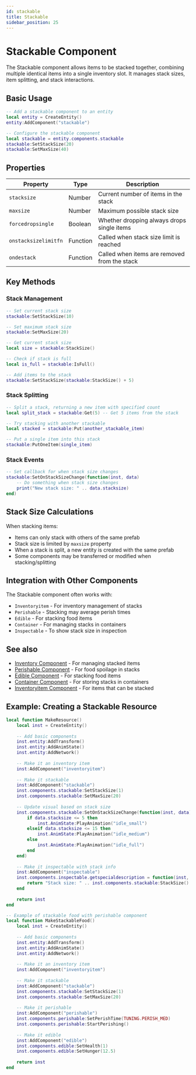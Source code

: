 ```yaml
---
id: stackable
title: Stackable
sidebar_position: 25
---
```


# Stackable Component

The Stackable component allows items to be stacked together, combining multiple identical items into a single inventory slot. It manages stack sizes, item splitting, and stack interactions.

## Basic Usage

```lua
-- Add a stackable component to an entity
local entity = CreateEntity()
entity:AddComponent("stackable")

-- Configure the stackable component
local stackable = entity.components.stackable
stackable:SetStackSize(20)
stackable:SetMaxSize(40)
```

## Properties

| Property | Type | Description |
|----------|------|-------------|
| `stacksize` | Number | Current number of items in the stack |
| `maxsize` | Number | Maximum possible stack size |
| `forcedropsingle` | Boolean | Whether dropping always drops single items |
| `onstacksizelimitfn` | Function | Called when stack size limit is reached |
| `ondestack` | Function | Called when items are removed from the stack |

## Key Methods

### Stack Management

```lua
-- Set current stack size
stackable:SetStackSize(10)

-- Set maximum stack size
stackable:SetMaxSize(20)

-- Get current stack size
local size = stackable:StackSize()

-- Check if stack is full
local is_full = stackable:IsFull()

-- Add items to the stack
stackable:SetStackSize(stackable:StackSize() + 5)
```

### Stack Splitting

```lua
-- Split a stack, returning a new item with specified count
local split_stack = stackable:Get(5) -- Get 5 items from the stack

-- Try stacking with another stackable
local stacked = stackable:Put(another_stackable_item)

-- Put a single item into this stack
stackable:PutOneItem(single_item)
```

### Stack Events

```lua
-- Set callback for when stack size changes
stackable:SetOnStackSizeChange(function(inst, data)
    -- Do something when stack size changes
    print("New stack size: " .. data.stacksize)
end)
```

## Stack Size Calculations

When stacking items:

- Items can only stack with others of the same prefab
- Stack size is limited by `maxsize` property
- When a stack is split, a new entity is created with the same prefab
- Some components may be transferred or modified when stacking/splitting

## Integration with Other Components

The Stackable component often works with:

- `Inventoryitem` - For inventory management of stacks
- `Perishable` - Stacking may average perish times
- `Edible` - For stacking food items
- `Container` - For managing stacks in containers
- `Inspectable` - To show stack size in inspection

## See also

- [Inventory Component](inventory.md) - For managing stacked items
- [Perishable Component](perishable.md) - For food spoilage in stacks
- [Edible Component](edible.md) - For stacking food items
- [Container Component](container.md) - For storing stacks in containers
- [Inventoryitem Component](other-components.md) - For items that can be stacked

## Example: Creating a Stackable Resource

```lua
local function MakeResource()
    local inst = CreateEntity()
    
    -- Add basic components
    inst.entity:AddTransform()
    inst.entity:AddAnimState()
    inst.entity:AddNetwork()
    
    -- Make it an inventory item
    inst:AddComponent("inventoryitem")
    
    -- Make it stackable
    inst:AddComponent("stackable")
    inst.components.stackable:SetStackSize(1)
    inst.components.stackable:SetMaxSize(20)
    
    -- Update visual based on stack size
    inst.components.stackable:SetOnStackSizeChange(function(inst, data)
        if data.stacksize <= 5 then
            inst.AnimState:PlayAnimation("idle_small")
        elseif data.stacksize <= 15 then
            inst.AnimState:PlayAnimation("idle_medium")
        else
            inst.AnimState:PlayAnimation("idle_full")
        end
    end)
    
    -- Make it inspectable with stack info
    inst:AddComponent("inspectable")
    inst.components.inspectable.getspecialdescription = function(inst, viewer)
        return "Stack size: " .. inst.components.stackable:StackSize()
    end
    
    return inst
end

-- Example of stackable food with perishable component
local function MakeStackableFood()
    local inst = CreateEntity()
    
    -- Add basic components
    inst.entity:AddTransform()
    inst.entity:AddAnimState()
    inst.entity:AddNetwork()
    
    -- Make it an inventory item
    inst:AddComponent("inventoryitem")
    
    -- Make it stackable
    inst:AddComponent("stackable")
    inst.components.stackable:SetStackSize(1)
    inst.components.stackable:SetMaxSize(20)
    
    -- Make it perishable
    inst:AddComponent("perishable")
    inst.components.perishable:SetPerishTime(TUNING.PERISH_MED)
    inst.components.perishable:StartPerishing()
    
    -- Make it edible
    inst:AddComponent("edible")
    inst.components.edible:SetHealth(1)
    inst.components.edible:SetHunger(12.5)
    
    return inst
end
``` 